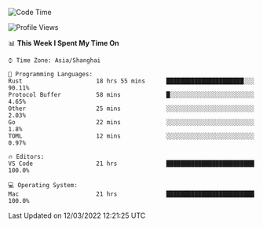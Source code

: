 <!--START_SECTION:waka-->
![Code Time](http://img.shields.io/badge/Code%20Time-1%2C082%20hrs%208%20mins-blue)

![Profile Views](http://img.shields.io/badge/Profile%20Views-4-blue)

📊 **This Week I Spent My Time On** 

```text
⌚︎ Time Zone: Asia/Shanghai

💬 Programming Languages: 
Rust                     18 hrs 55 mins      ██████████████████████░░░   90.11% 
Protocol Buffer          58 mins             █░░░░░░░░░░░░░░░░░░░░░░░░   4.65% 
Other                    25 mins             ░░░░░░░░░░░░░░░░░░░░░░░░░   2.03% 
Go                       22 mins             ░░░░░░░░░░░░░░░░░░░░░░░░░   1.8% 
TOML                     12 mins             ░░░░░░░░░░░░░░░░░░░░░░░░░   0.97%

🔥 Editors: 
VS Code                  21 hrs              █████████████████████████   100.0%

💻 Operating System: 
Mac                      21 hrs              █████████████████████████   100.0%

```


 Last Updated on 12/03/2022 12:21:25 UTC
<!--END_SECTION:waka-->
